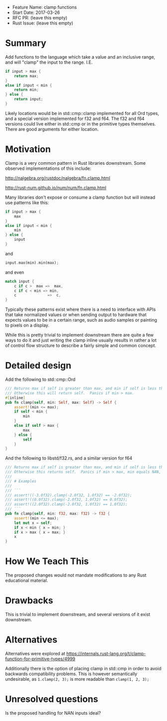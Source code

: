 - Feature Name: clamp functions
- Start Date: 2017-03-26
- RFC PR: (leave this empty)
- Rust Issue: (leave this empty)

# Summary
[summary]: #summary

Add functions to the language which take a value and an inclusive range, and will "clamp" the input to the range.  I.E.

```Rust
if input > max {
    return max;
}
else if input < min {
    return min;
} else {
    return input;
}
```

Likely locations would be in std::cmp::clamp implemented for all Ord types, and a special version implemented for f32 and f64.
The f32 and f64 versions could live either in std::cmp or in the primitive types themselves.  There are good arguments for either
location.

# Motivation
[motivation]: #motivation

Clamp is a very common pattern in Rust libraries downstream.  Some observed implementations of this include:

http://nalgebra.org/rustdoc/nalgebra/fn.clamp.html

http://rust-num.github.io/num/num/fn.clamp.html

Many libraries don't expose or consume a clamp function but will instead use patterns like this:
```Rust
if input > max {
    max
}
else if input < min {
    min
} else {
    input
}
```
and
```Rust
input.max(min).min(max);
```
and even
```Rust
match input {
    c if c >  max =>  max,
    c if c < min => min,
    c              =>  c,
}
```

Typically these patterns exist where there is a need to interface with APIs that take normalized values or when sending 
output to hardware that expects values to be in a certain range, such as audio samples or painting to pixels on a display.

While this is pretty trivial to implement downstream there are quite a few ways to do it and just writing the clamp 
inline usually results in rather a lot of control flow structure to describe a fairly simple and common concept.

# Detailed design
[design]: #detailed-design

Add the following to std::cmp::Ord

```Rust
/// Returns max if self is greater than max, and min if self is less than min.  
/// Otherwise this will return self.  Panics if min > max.
#[inline]
pub fn clamp(self, min: Self, max: Self) -> Self {
    assert!(min <= max);
    if self < min {
        min
    }
    else if self > max {
        max
    } else {
        self
    }
}
```

And the following to libstd/f32.rs, and a similar version for f64

```Rust
/// Returns max if self is greater than max, and min if self is less than min.
/// Otherwise this returns self.  Panics if min > max, min equals NAN, or max equals NAN.
///
/// # Examples
///
/// ```
/// assert!((-3.0f32).clamp(-2.0f32, 1.0f32) == -2.0f32);
/// assert!((0.0f32).clamp(-2.0f32, 1.0f32) == 0.0f32);
/// assert!((2.0f32).clamp(-2.0f32, 1.0f32) == 1.0f32);
/// ```
pub fn clamp(self, min: f32, max: f32) -> f32 {
    assert!(min <= max);
    let mut x = self;
    if x < min { x = min; }
    if x > max { x = max; }
    x
}
```

# How We Teach This
[how-we-teach-this]: #how-we-teach-this

The proposed changes would not mandate modifications to any Rust educational material.

# Drawbacks
[drawbacks]: #drawbacks

This is trivial to implement downstream, and several versions of it exist downstream.

# Alternatives
[alternatives]: #alternatives

Alternatives were explored at https://internals.rust-lang.org/t/clamp-function-for-primitive-types/4999

Additionally there is the option of placing clamp in std::cmp in order to avoid backwards compatibility problems.  This is however semantically undesirable, as `1.clamp(2, 3);` is more readable than `clamp(1, 2, 3);`

# Unresolved questions
[unresolved]: #unresolved-questions

Is the proposed handling for NAN inputs ideal?
